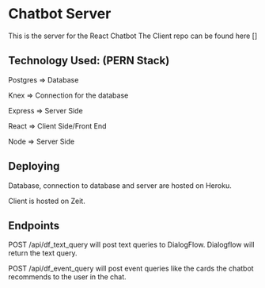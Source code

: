 # Chatbot Server

This is the server for the React Chatbot
The Client repo can be found here []

## Technology Used: (PERN Stack)

Postgres => Database

Knex => Connection for the database

Express => Server Side

React => Client Side/Front End

Node => Server Side

## Deploying

Database, connection to database and server are hosted on Heroku.

Client is hosted on Zeit.

## Endpoints

POST /api/df_text_query will post text queries to DialogFlow. Dialogflow will return the text query.

POST /api/df_event_query will post event queries like the cards the chatbot recommends to the user in the chat.